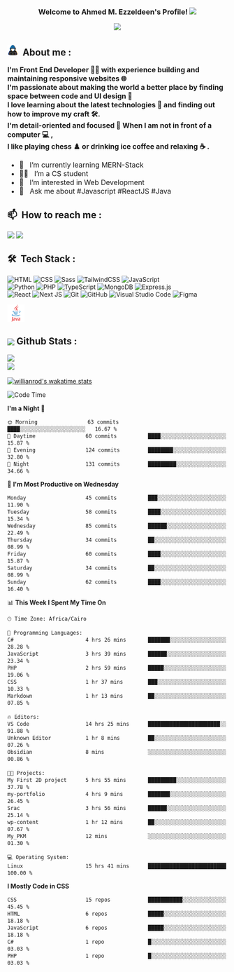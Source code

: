 <h3 align="center">
  Welcome to Ahmed M. Ezzeldeen's Profile!
  <img src="https://media.giphy.com/media/hvRJCLFzcasrR4ia7z/giphy.gif" width="28">
</h3>

<!-- Typing SVG by DenverCoder1 - https://github.com/DenverCoder1/readme-typing-svg -->
<p align="center">
  <a href="https://github.com/DenverCoder1/readme-typing-svg"><img src="https://readme-typing-svg.herokuapp.com/?lines=I'm%20Junior%20Software%20Engineer%20👨‍💻;I'm%20Front-End%20developer;Always%20learning%20new%20things&font=Fira%20Code&center=true&width=440&height=45&color=2196f3&vCenter=true&size=24"></a>
</p>

## <img src ="https://github.com/0xAbdulKhalid/0xAbdulKhalid/raw/main/assets/mdImages/about_me.gif" width=25px> &nbsp;About me :

<p Style="font-size:16px; font-weight:bold; ">
I'm Front End Developer 🧑‍💻 with experience building and maintaining responsive websites 🌐<br>
I'm passionate about making the world a better place by finding space between code and UI design 🎨<br>
I love learning about the latest technologies 🚀 and finding out how to improve my craft 🛠️.<br> I'm detail-oriented and focused 🤏 
When I am not in front of a computer 💻️ ,<br> I like playing chess ♟️ or drinking ice coffee and relaxing ☕️ .
</p>

<ul style="font-size:16px">
<li>🌱 &nbsp; I’m currently learning MERN-Stack</li>
<li>👨‍💻 &nbsp; I’m a CS student</li>
<li>👀 &nbsp; I’m interested in Web Development</li>
<li>💬 &nbsp; Ask me about #Javascript #ReactJS #Java</li>
</ul>

## 📫 &nbsp;How to reach me :

<a href="https://www.linkedin.com/in/ahmed3zzeldeen/" target="_blank"><img src="https://img.shields.io/badge/-Ahmed%20M.%20Ezzeldeen-0077B5?style=for-the-badge&logo=Linkedin&logoColor=white"/></a>
<a href="https://telegram.me/Ahmed3zzeldeen" target="_blank"><img src="https://img.shields.io/badge/-Ahmed%20M.%20Ezzeldeen-0077B5?style=for-the-badge&logo=Telegram&logoColor=white"/></a>

## 🛠 &nbsp;Tech Stack :

![HTML](https://img.shields.io/badge/HTML5-E34F26?style=for-the-badge&logo=html5&logoColor=white) ![CSS](https://img.shields.io/badge/CSS3-1572B6?style=for-the-badge&logo=css3&logoColor=white) ![Sass](https://img.shields.io/badge/Sass-CC6699?style=for-the-badge&logo=sass&logoColor=white) ![TailwindCSS](https://img.shields.io/badge/tailwindcss-%2338B2AC.svg?style=for-the-badge&logo=tailwind-css&logoColor=white) ![JavaScript](https://img.shields.io/badge/JavaScript-323330?style=for-the-badge&logo=javascript&logoColor=F7DF1E) </br> ![Python](https://img.shields.io/badge/Python-FFD43B?style=for-the-badge&logo=python&logoColor=blue) ![PHP](https://img.shields.io/badge/PHP-777BB4?style=for-the-badge&logo=php&logoColor=white) ![TypeScript](https://img.shields.io/badge/typescript-%23007ACC.svg?style=for-the-badge&logo=typescript&logoColor=white) ![MongoDB](https://img.shields.io/badge/MongoDB-%234ea94b.svg?style=for-the-badge&logo=mongodb&logoColor=white) ![Express.js](https://img.shields.io/badge/express.js-%23404d59.svg?style=for-the-badge&logo=express&logoColor=%2361DAFB) </br> ![React](https://img.shields.io/badge/react-%2320232a.svg?style=for-the-badge&logo=react&logoColor=%2361DAFB) ![Next JS](https://img.shields.io/badge/Next-black?style=for-the-badge&logo=next.js&logoColor=white) ![Git](https://img.shields.io/badge/GIT-E44C30?style=for-the-badge&logo=git&logoColor=white) ![GitHub](https://img.shields.io/badge/GitHub-100000?style=for-the-badge&logo=github&logoColor=white) ![Visual Studio Code](https://img.shields.io/badge/VSCode-0078D4?style=for-the-badge&logo=visual%20studio%20code&logoColor=white) ![Figma](https://img.shields.io/badge/figma-%23F24E1E.svg?style=for-the-badge&logo=figma&logoColor=white)&nbsp;

<a href="https://www.java.com" target="_blank"> <img src="https://raw.githubusercontent.com/devicons/devicon/master/icons/java/java-original-wordmark.svg" alt="java" width="40" height="40"/></a>

<!-- ![Figma](https://img.shields.io/badge/figma-05122A.svg?style=for-the-badge&logo=figma&logoColor=white) -->

## <img src = "https://media.giphy.com/media/iY8CRBdQXODJSCERIr/giphy.gif" align="center" width ="30px"> Github Stats :

![](https://github-readme-stats.vercel.app/api?username=Ahmed3zzeldeen&theme=tokyonight&hide_border=false&include_all_commits=false&count_private=false)<br/>
![](https://github-readme-streak-stats.herokuapp.com/?user=Ahmed3zzeldeen&theme=tokyonight&hide_border=false)<br/>

[![willianrod's wakatime stats](https://github-readme-stats.vercel.app/api/wakatime?username=ahmed3zzeldeen&layout=compact)](https://github.com/anuraghazra/github-readme-stats)

<!--START_SECTION:waka-->
![Code Time](http://img.shields.io/badge/Code%20Time-628%20hrs%2047%20mins-blue)

**I'm a Night 🦉** 

```text
🌞 Morning                63 commits          ████░░░░░░░░░░░░░░░░░░░░░   16.67 % 
🌆 Daytime                60 commits          ████░░░░░░░░░░░░░░░░░░░░░   15.87 % 
🌃 Evening                124 commits         ████████░░░░░░░░░░░░░░░░░   32.80 % 
🌙 Night                  131 commits         █████████░░░░░░░░░░░░░░░░   34.66 % 
```
📅 **I'm Most Productive on Wednesday** 

```text
Monday                   45 commits          ███░░░░░░░░░░░░░░░░░░░░░░   11.90 % 
Tuesday                  58 commits          ████░░░░░░░░░░░░░░░░░░░░░   15.34 % 
Wednesday                85 commits          ██████░░░░░░░░░░░░░░░░░░░   22.49 % 
Thursday                 34 commits          ██░░░░░░░░░░░░░░░░░░░░░░░   08.99 % 
Friday                   60 commits          ████░░░░░░░░░░░░░░░░░░░░░   15.87 % 
Saturday                 34 commits          ██░░░░░░░░░░░░░░░░░░░░░░░   08.99 % 
Sunday                   62 commits          ████░░░░░░░░░░░░░░░░░░░░░   16.40 % 
```


📊 **This Week I Spent My Time On** 

```text
🕑︎ Time Zone: Africa/Cairo

💬 Programming Languages: 
C#                       4 hrs 26 mins       ███████░░░░░░░░░░░░░░░░░░   28.28 % 
JavaScript               3 hrs 39 mins       ██████░░░░░░░░░░░░░░░░░░░   23.34 % 
PHP                      2 hrs 59 mins       █████░░░░░░░░░░░░░░░░░░░░   19.06 % 
CSS                      1 hr 37 mins        ███░░░░░░░░░░░░░░░░░░░░░░   10.33 % 
Markdown                 1 hr 13 mins        ██░░░░░░░░░░░░░░░░░░░░░░░   07.85 % 

🔥 Editors: 
VS Code                  14 hrs 25 mins      ███████████████████████░░   91.88 % 
Unknown Editor           1 hr 8 mins         ██░░░░░░░░░░░░░░░░░░░░░░░   07.26 % 
Obsidian                 8 mins              ░░░░░░░░░░░░░░░░░░░░░░░░░   00.86 % 

🐱‍💻 Projects: 
My First 2D project      5 hrs 55 mins       █████████░░░░░░░░░░░░░░░░   37.78 % 
my-portfolio             4 hrs 9 mins        ███████░░░░░░░░░░░░░░░░░░   26.45 % 
Srac                     3 hrs 56 mins       ██████░░░░░░░░░░░░░░░░░░░   25.14 % 
wp-content               1 hr 12 mins        ██░░░░░░░░░░░░░░░░░░░░░░░   07.67 % 
My_PKM                   12 mins             ░░░░░░░░░░░░░░░░░░░░░░░░░   01.30 % 

💻 Operating System: 
Linux                    15 hrs 41 mins      █████████████████████████   100.00 % 
```

**I Mostly Code in CSS** 

```text
CSS                      15 repos            ███████████░░░░░░░░░░░░░░   45.45 % 
HTML                     6 repos             █████░░░░░░░░░░░░░░░░░░░░   18.18 % 
JavaScript               6 repos             █████░░░░░░░░░░░░░░░░░░░░   18.18 % 
C#                       1 repo              █░░░░░░░░░░░░░░░░░░░░░░░░   03.03 % 
PHP                      1 repo              █░░░░░░░░░░░░░░░░░░░░░░░░   03.03 % 
```




<!--END_SECTION:waka-->
